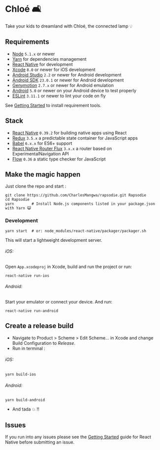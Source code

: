 # Chloé 🛋

Take your kids to dreamland with Chloé, the connected lamp 💡

## Requirements
- [Node](https://nodejs.org) `5.1.x` or newer
- [Yarn](https://yarnpkg.com) for dependencies management
- [React Native](http://facebook.github.io/react-native/docs/getting-started.html) for development
- [Xcode](https://developer.apple.com/xcode/) `8.0` or newer for iOS development
- [Android Studio](https://developer.android.com/studio/index.html) `2.2` or newer for Android development
- [Android SDK](https://developer.android.com/sdk/) `23.0.1` or newer for Android development
- [Genymotion](https://www.genymotion.com/) `2.7.x` or newer for Android emulation
- [Android](https://www.android.com/) `5.0` or newer on your Android device to test properly
- [ESLint](http://eslint.org/) `3.11.1` or newer to lint your code on fly

See [Getting Started](https://facebook.github.io/react-native/docs/getting-started.html) to install requirement tools.

## Stack
- [React Native](https://facebook.github.io/react-native/) `0.39.2` for building native apps using React
- [Redux](http://redux.js.org/) `3.5.x` a predictable state container for JavaScript apps
- [Babel](http://babeljs.io/) `6.x.x` for ES6+ support
- [React Native Router Flux](https://github.com/aksonov/react-native-router-flux) `3.x.x` a router based on ExperimentalNavigation API
- [Flow](http://flowtype.org/) `0.36` a static type checker for JavaScript

## Make the magic happen
Just clone the repo and start :
```shell
git clone https://github.com/CharlesMangwa/rapsodie.git Rapsodie
cd Rapsodie
yarn        # Install Node.js components listed in your package.json with Yarn 😺
```

### Development
```shell
yarn start  # or: node_modules/react-native/packager/packager.sh
```
This will start a lightweight development server.

###### iOS:
Open `App.xcodeproj` in Xcode, build and run the project or run:
```shell
react-native run-ios
```

###### Android:
Start your emulator or connect your device. And run:
```shell
react-native run-android
```

## Create a release build
* Navigate to Product > Scheme > Edit Scheme... in Xcode and change Build Configuration to *Release*.
* Run in terminal :

###### iOS:
```shell
yarn build-ios
```
###### Android:
```shell
yarn build-android
```

* And tada 💥 !!

## Issues
If you run into any issues please see the [Getting Started](http://facebook.github.io/react-native/docs/getting-started.html) guide for React Native before submitting an issue.
